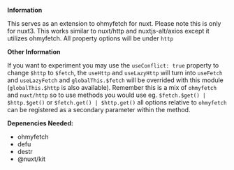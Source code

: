 **Information**

This serves as an extension to ohmyfetch for nuxt. Please note this is only for nuxt3.
This works similar to nuxt/http and nuxtjs-alt/axios except it utilizes ohmyfetch. All property options will be under `http`

**Other Information**

If you want to experiment you may use the `useConflict: true` property to change `$http` to `$fetch`, the `useHttp` and `useLazyHttp` will turn into `useFetch` and `useLazyFetch` and `globalThis.$fetch` will be overrided with this module (`globalThis.$http` is also available). Remember this is a mix of `ohmyfetch` and `nuxt/http` so to use methods you would use eg. `$fetch.$get() | $http.$get()` or `$fetch.get() | $http.get()` all options relative to `ohmyfetch` can be registered as a secondary parameter within the method.

**Depenencies Needed:**
- ohmyfetch
- defu
- destr
- @nuxt/kit
